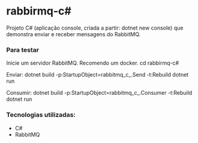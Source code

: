# rabbirmq-c#

Projeto C# (aplicação console, criada a partir: dotnet new console) que demonstra enviar e receber mensagens do RabbitMQ.

### Para testar
Inicie um servidor RabbitMQ. Recomendo um docker.
cd rabbirmq-c#

Enviar: 
dotnet build -p:StartupObject=rabbitmq_c_.Send -t:Rebuild
dotnet run

Consumir:
dotnet build -p:StartupObject=rabbitmq_c_.Consumer -t:Rebuild
dotnet run

### Tecnologias utilizadas:
* C#
* RabbitMQ


